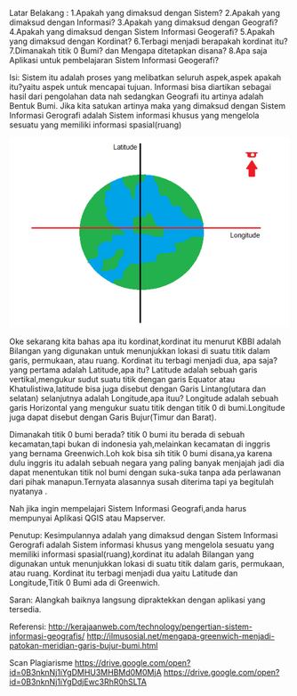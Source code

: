 Latar Belakang : 
1.Apakah yang dimaksud dengan Sistem?
2.Apakah yang dimaksud dengan Informasi?
3.Apakah yang dimaksud dengan Geografi?
4.Apakah yang dimaksud dengan Sistem Informasi Geogerafi?
5.Apakah yang dimaksud dengan Kordinat?
6.Terbagi menjadi berapakah kordinat itu?
7.Dimanakah titik 0 Bumi? dan Mengapa ditetapkan disana?
8.Apa saja Aplikasi untuk pembelajaran Sistem Informasi Geogerafi?

Isi:
Sistem itu adalah proses yang melibatkan seluruh aspek,aspek apakah itu?yaitu aspek untuk mencapai tujuan.
Informasi bisa diartikan sebagai hasil dari pengolahan data
nah sedangkan Geografi itu artinya adalah Bentuk Bumi.
Jika kita satukan artinya maka yang dimaksud dengan Sistem Informasi Gerografi adalah Sistem informasi khusus yang mengelola sesuatu yang memiliki informasi spasial(ruang)

<p align="center">
  <img src="../../img/Kordinat.png">
</p>

Oke sekarang kita bahas apa itu kordinat,kordinat itu menurut KBBI adalah Bilangan yang digunakan untuk menunjukkan lokasi di suatu titik dalam garis, permukaan, atau ruang.
Kordinat itu terbagi menjadi dua, apa saja?
yang pertama adalah Latitude,apa itu? Latitude adalah sebuah garis vertikal,mengukur sudut suatu titik dengan garis Equator atau Khatulistiwa,latitude bisa juga disebut dengan Garis Lintang(utara dan selatan)
selanjutnya adalah Longitude,apa ituu? Longitude adalah sebuah garis Horizontal yang mengukur suatu titik dengan titik 0 di bumi.Longitude juga dapat disebut dengan Garis Bujur(Timur dan Barat).

Dimanakah titik 0 bumi berada? titik 0 bumi itu berada di sebuah kecamatan,tapi bukan di indonesia yah,melainkan kecamatan di inggris yang bernama Greenwich.Loh kok bisa sih titik 0 bumi disana,ya karena dulu
inggris itu adalah sebuah negara yang paling banyak menjajah jadi dia dapat menentukan titik nol bumi dengan suka-suka tanpa ada perlawanan dari pihak manapun.Ternyata alasannya susah diterima tapi ya begitulah nyatanya .

Nah jika ingin mempelajari Sistem Informasi Geografi,anda harus mempunyai Aplikasi QGIS atau Mapserver.

Penutup:
Kesimpulannya adalah yang dimaksud dengan Sistem Informasi Gerografi adalah Sistem informasi khusus yang mengelola sesuatu yang memiliki informasi spasial(ruang),kordinat itu adalah Bilangan yang digunakan untuk menunjukkan lokasi di suatu titik dalam garis, permukaan, atau ruang.
Kordinat itu terbagi menjadi dua yaitu Latitude dan Longitude,Titik 0 Bumi ada di Greenwich.

Saran: Alangkah baiknya langsung dipraktekkan dengan aplikasi yang tersedia.

Referensi:
http://kerajaanweb.com/technology/pengertian-sistem-informasi-geografis/
http://ilmusosial.net/mengapa-greenwich-menjadi-patokan-meridian-garis-bujur-bumi.html

Scan Plagiarisme
https://drive.google.com/open?id=0B3nknNj1iYgDMHU3MHBMd0M0MjA
https://drive.google.com/open?id=0B3nknNj1iYgDdjEwc3RhR0hSLTA